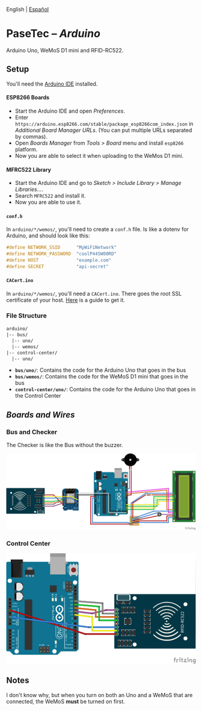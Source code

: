 English | [Español](README.es.md)

# PaseTec – _Arduino_

Arduino Uno, WeMoS D1 mini and RFID-RC522.

## Setup

You'll need the [Arduino IDE](https://www.arduino.cc/en/main/software) installed.

#### ESP8266 Boards

- Start the Arduino IDE and open _Preferences_.
- Enter `https://arduino.esp8266.com/stable/package_esp8266com_index.json` in _Additional Board Manager URLs_. (You can put multiple URLs separated by commas).
- Open _Boards Manager_ from _Tools > Board_ menu and install `esp8266` platform.
- Now you are able to select it when uploading to the WeMos D1 mini.

#### MFRC522 Library

- Start the Arduino IDE and go to _Sketch > Include Library > Manage Libraries..._.
- Search `MFRC522` and install it.
- Now you are able to use it.

#### `conf.h`

In `arduino/*/wemos/`, you'll need to create a `conf.h` file. Is like a dotenv for Arduino, and should look like this:

```c++
#define NETWORK_SSID      "MyWiFiNetwork"
#define NETWORK_PASSWORD  "coolP44SW00RD"
#define HOST              "example.com"
#define SECRET            "api-secret"
```

#### `CACert.ino`

In `arduino/*/wemos/`, you'll need a `CACert.ino`. There goes the root SSL certificate of your host. [Here](.get_cacert/GET_CACERT.md) is a guide to get it.

### File Structure

```
arduino/
|-- bus/
  |-- uno/
  |-- wemos/
|-- control-center/
  |-- uno/
```

- **`bus/uno/`**: Contains the code for the Arduino Uno that goes in the bus
- **`bus/wemos/`**: Contains the code for the WeMoS D1 mini that goes in the bus
- **`control-center/uno/`**: Contains the code for the Arduino Uno that goes in the Control Center

## _Boards and Wires_

### Bus and Checker

The Checker is like the Bus without the buzzer.

![Bus](bus/bus.png)

### Control Center

![Control Center](control-center/control-center.png)

## Notes

I don't know why, but when you turn on both an Uno and a WeMoS that are connected, the WeMoS **must** be turned on first.